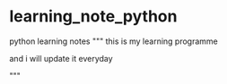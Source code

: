 # learning_note_python
python learning notes
"""
this is my learning programme 

and i will update it everyday

"""

